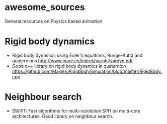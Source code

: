 # awesome_sources
General resources on Physics based animation

# Rigid body dynamics
  - Rigid body dynamics using Euler’s equations, Runge-Kutta and quaternions http://www.mare.ee/indrek/varphi/vardyn.pdf
  - Good c++ library on rigid body dynamics in quaternion https://github.com/Maxjen/RigidBodySimulation/blob/master/RigidBody.cpp

# Neighbour search
  - SWIFT: Fast algorithms for multi-resolution SPH on multi-core architectures. Good library on neighbour search.
